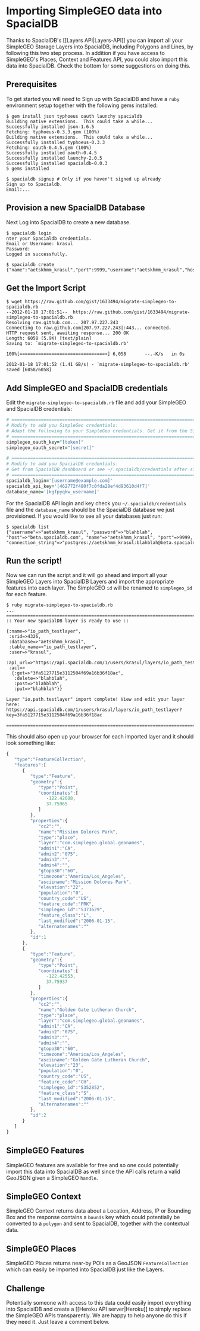 # Importing SimpleGEO data into SpacialDB

Thanks to SpacialDB's [[Layers API|Layers-API]] you can import all your SimpleGEO Storage Layers into SpacialDB, including Polygons and Lines, by following this two step process. In addition if you have access to SimpleGEO's Places, Context and Features API, you could also import this data into SpacialDB. Check the bottom for some suggestions on doing this.

## Prerequisites

To get started you will need to Sign up with SpacialDB and have a `ruby` environment setup together with the following gems installed:

```console
$ gem install json typhoeus oauth launchy spacialdb
Building native extensions.  This could take a while...
Successfully installed json-1.6.5
Fetching: typhoeus-0.3.3.gem (100%)
Building native extensions.  This could take a while...
Successfully installed typhoeus-0.3.3
Fetching: oauth-0.4.5.gem (100%)
Successfully installed oauth-0.4.5
Successfully installed launchy-2.0.5
Successfully installed spacialdb-0.0.3
5 gems installed

$ spacialdb signup # Only if you haven't signed up already
Sign up to Spacialdb.
Email:...
```

## Provision a new SpacialDB Database

Next Log into SpacialDB to create a new database.

```console
$ spacialdb login
nter your Spacialdb credentials.
Email or Username: krasul
Password:
Logged in successfully.

$ spacialdb create
{"name":"aetskhmm_krasul","port":9999,"username":"aetskhmm_krasul","host":"beta.spacialdb.com","password":"blah"}
```

## Get the Import Script

```console
$ wget https://raw.github.com/gist/1633494/migrate-simplegeo-to-spacialdb.rb
--2012-01-18 17:01:51--  https://raw.github.com/gist/1633494/migrate-simplegeo-to-spacialdb.rb
Resolving raw.github.com... 207.97.227.243
Connecting to raw.github.com|207.97.227.243|:443... connected.
HTTP request sent, awaiting response... 200 OK
Length: 6058 (5.9K) [text/plain]
Saving to: `migrate-simplegeo-to-spacialdb.rb'

100%[================================>] 6,058       --.-K/s   in 0s      

2012-01-18 17:01:52 (1.41 GB/s) - `migrate-simplegeo-to-spacialdb.rb' saved [6058/6058]
```

## Add SimpleGEO and SpacialDB credentials

Edit the `migrate-simplegeo-to-spacialdb.rb` file and add your SimpleGEO and SpacialDB credentials:

```ruby
# ================================================================================
# Modify to add you SimpleGeo credentials:
# Adapt the following to your SimpleGeo credentials. Get it from the Simplegeo UI.
# ================================================================================
simplegeo_oauth_key="[token]"
simplegeo_oauth_secret="[secret]"

# =========================================================================
# Modify to add you SpacialDB credentials:
# Get from SpacialDB dashboard or see ~/.spacialdb/credentials after signup
# =========================================================================
spacialdb_login='[username@example.com]'
spacialdb_api_key='[462772f480f7c0fda28ef4d93610d4f7]'
database_name='[kgfpyqkw_username]'
```

For the SpacialDB API login and key check you `~/.spacialdb/credentials` file and the `database_name` should be the SpacialDB database we just provisioned. If you would like to see all your databases just run:

```console
$ spacialdb list
{"username"=>"aetskhmm_krasul", "password"=>"blahblah", "host"=>"beta.spacialdb.com", "name"=>"aetskhmm_krasul", "port"=>9999, "connection_string"=>"postgres://aetskhmm_krasul:blahblah@beta.spacialdb.com:9999/aetskhmm_krasul"}
```

## Run the script!

Now we can run the script and it will go ahead and import all your SimpleGEO Layers into SpacialDB Layers and import the appropriate features into each layer. The SimpleGEO `id` will be renamed to `simplegeo_id` for each feature.

```console
$ ruby migrate-simplegeo-to-spacialdb.rb
...
================================================================================
:: Your new SpacialDB layer is ready to use ::

{:name=>"io_path_testlayer",
 :srid=>4326,
 :database=>"aetskhmm_krasul",
 :table_name=>"io_path_testlayer",
 :user=>"krasul",
 :api_url=>"https://api.spacialdb.com/1/users/krasul/layers/io_path_testlayer",
 :acl=>
  {:get=>"3fa5127715e3112504f69a16b36f18ac",
   :delete=>"blahblah",
   :post=>"blahblah",
   :put=>"blahblah"}}

Layer "io.path.testlayer" import complete! View and edit your layer here:
https://api.spacialdb.com/1/users/krasul/layers/io_path_testlayer?key=3fa5127715e3112504f69a16b36f18ac

================================================================================
```

This should also open up your browser for each imported layer and it should look something like:

```javascript
{
   "type":"FeatureCollection",
   "features":[
      {
         "type":"Feature",
         "geometry":{
            "type":"Point",
            "coordinates":[
               -122.42608,
               37.75965
            ]
         },
         "properties":{
            "cc2":"",
            "name":"Mission Dolores Park",
            "type":"place",
            "layer":"com.simplegeo.global.geonames",
            "admin1":"CA",
            "admin2":"075",
            "admin3":"",
            "admin4":"",
            "gtopo30":"60",
            "timezone":"America/Los_Angeles",
            "asciiname":"Mission Dolores Park",
            "elevation":"22",
            "population":"0",
            "country_code":"US",
            "feature_code":"PRK",
            "simplegeo_id":"5373629",
            "feature_class":"L",
            "last_modified":"2006-01-15",
            "alternatenames":""
         },
         "id":1
      },
      {
         "type":"Feature",
         "geometry":{
            "type":"Point",
            "coordinates":[
               -122.42553,
               37.75937
            ]
         },
         "properties":{
            "cc2":"",
            "name":"Golden Gate Lutheran Church",
            "type":"place",
            "layer":"com.simplegeo.global.geonames",
            "admin1":"CA",
            "admin2":"075",
            "admin3":"",
            "admin4":"",
            "gtopo30":"60",
            "timezone":"America/Los_Angeles",
            "asciiname":"Golden Gate Lutheran Church",
            "elevation":"23",
            "population":"0",
            "country_code":"US",
            "feature_code":"CH",
            "simplegeo_id":"5352852",
            "feature_class":"S",
            "last_modified":"2006-01-15",
            "alternatenames":""
         },
         "id":2
      }
   ]
}
```

## SimpleGEO Features

SimpleGEO features are available for free and so one could potentially import this data into SpacialDB as well since the API calls return a valid GeoJSON given a SimpleGEO `handle`.

## SimpleGEO Context

SimpleGEO Context returns data about a Location, Address, IP or Bounding Box and the  response contains a `bounds` key  which could potentially be converted to a `polygon` and sent to SpacialDB, together with the contextual data.

## SimpleGEO Places

SimpleGEO Places returns near-by POIs as a GeoJSON `FeatureCollection` which can easily be imported into SpacialDB just like the Layers.

## Challenge

Potentially someone with access to this data could easily import everything into SpacialDB and create a [[Heroku API server|Heroku]] to simply replace the SimpleGEO APIs transparently. We are happy to help anyone do this if they need it. Just leave a comment below.
